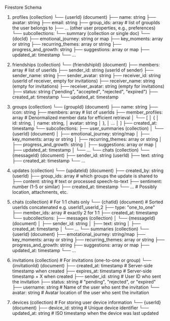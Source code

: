 Firestore Schema
1) profiles (collection)
   └── {userId} (document)
       ├── name: string
       ├── avatar: string
       ├── email: string
       ├── group_ids: array<string>  # list of groupIds the user belongs to
       ├── ... (other user properties, e.g., preferences)
       └── subcollections:
           └── summary (collection or single doc)
                └── {docId}
                    ├── emotional_journey: string or map
                    ├── key_moments: array or string
                    ├── recurring_themes: array or string
                    ├── progress_and_growth: string
                    ├── suggestions: array<string> or map
                    ├── updated_at: timestamp
                    └── ...

2) friendships (collection)
   └── {friendshipId} (document)
       ├── members: array<string>    # list of userIds
       ├── sender_id: string (userId of sender)
       ├── sender_name: string
       ├── sender_avatar: string
       ├── receiver_id: string (userId of receiver, empty for invitations)
       ├── receiver_name: string (empty for invitations)
       ├── receiver_avatar: string (empty for invitations)
       ├── status: string ("pending", "accepted", "rejected", "expired")
       ├── created_at: timestamp
       └── updated_at: timestamp

3) groups (collection)
   └── {groupId} (document)
       ├── name: string
       ├── icon: string
       ├── members: array<string>    # list of userIds
       ├── member_profiles: array<object>  # Denormalized member data for efficient retrieval
       │    └── [
       │         {
       │           id: string,
       │           name: string,
       │           avatar: string
       │         },
       │         ...
       │        ]
       ├── created_at: timestamp
       └── subcollections:
           ├── user_summaries (collection)
           │    └── {userId} (document)
           │         ├── emotional_journey: string/map
           │         ├── key_moments: array or string
           │         ├── recurring_themes: array or string
           │         ├── progress_and_growth: string
           │         ├── suggestions: array<string> or map
           │         ├── updated_at: timestamp
           │         └── ...
           └── chats (collection)
                └── {messageId} (document)
                     ├── sender_id: string (userId)
                     ├── text: string
                     ├── created_at: timestamp
                     └── ...

4) updates (collection)
   └── {updateId} (document)
       ├── created_by: string (userId)
       ├── group_ids: array<string>  # which groups the update is shared to
       ├── content: string           # text or processed speech-to-text
       ├── sentiment: number (1-5 or similar)
       ├── created_at: timestamp
       └── ...
       # Possibly location, attachments, etc.

5) chats (collection)   # For 1:1 chats only
   └── {chatId} (document)   # Sorted userIds concatenated e.g. userId1_userId_2
       ├── type: "one_to_one"
       ├── member_ids: array<string>  # exactly 2 for 1:1
       ├── created_at: timestamp
       └── subcollections:
            ├── messages (collection)
            │    └── {messageId} (document)
            │        ├── sender_id: string
            │        ├── text: string
            │        ├── created_at: timestamp
            │        └── ...
            └── summaries (collection)
                 └── {userId} (document)
                      ├── emotational_journey: string/map
                      ├── key_moments: array or string
                      ├── recurring_themes: array or string
                      ├── progress_and_growth: string
                      ├── suggestions: array<string> or map
                      ├── updated_at: timestamp
                      └── ...

6) invitations (collection)  # For invitations (one-to-one or group)
   └── {invitationId} (document)
       ├── created_at: timestamp     # Server-side timestamp when created
       ├── expires_at: timestamp     # Server-side timestamp + X when created
       ├── sender_id: string         # User ID who sent the invitation
       ├── status: string            # "pending", "rejected", or "expired"
       ├── username: string         # Name of the user who sent the invitation
       └── avatar: string       # Avatar location of the user who sent the invitation

7) devices (collection)  # For storing user device information
   └── {userId} (document)
       ├── device_id: string         # Unique device identifier
       └── updated_at: string        # ISO timestamp when the device was last updated
